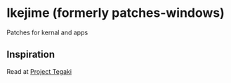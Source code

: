 #  Ikejime (formerly patches-windows)
Patches for kernal and apps

## Inspiration

Read at [Project Tegaki](https://github.com/TAbdiukov/Project-Tegaki)
